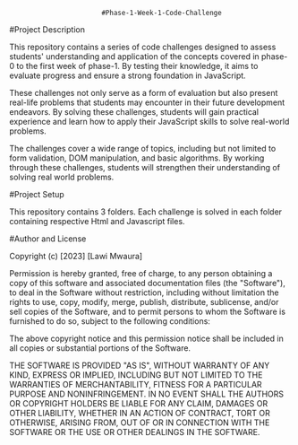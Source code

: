                            #Phase-1-Week-1-Code-Challenge

#Project Description

This repository contains a series of code challenges designed to assess students' understanding and application of the concepts covered in phase-0 to the first week of phase-1. By testing their knowledge, it aims to evaluate progress and ensure a strong foundation in JavaScript.

These challenges not only serve as a form of evaluation but also present real-life problems that students may encounter in their future development endeavors. By solving these challenges, students will gain practical experience and learn how to apply their JavaScript skills to solve real-world problems.

The challenges cover a wide range of topics, including but not limited to form validation, DOM manipulation, and basic algorithms. By working through these challenges, students will strengthen their understanding of solving real world problems.


#Project Setup

This repository contains 3 folders. Each challenge is solved in each folder containing respective Html and Javascript files.

#Author and License

Copyright (c) [2023] [Lawi Mwaura]

Permission is hereby granted, free of charge, to any person obtaining a copy of this software and associated documentation files (the "Software"), to deal in the Software without restriction, including without limitation the rights to use, copy, modify, merge, publish, distribute, sublicense, and/or sell copies of the Software, and to permit persons to whom the Software is furnished to do so, subject to the following conditions:

The above copyright notice and this permission notice shall be included in all copies or substantial portions of the Software.

THE SOFTWARE IS PROVIDED "AS IS", WITHOUT WARRANTY OF ANY KIND, EXPRESS OR IMPLIED, INCLUDING BUT NOT LIMITED TO THE WARRANTIES OF MERCHANTABILITY, FITNESS FOR A PARTICULAR PURPOSE AND NONINFRINGEMENT. IN NO EVENT SHALL THE AUTHORS OR COPYRIGHT HOLDERS BE LIABLE FOR ANY CLAIM, DAMAGES OR OTHER LIABILITY, WHETHER IN AN ACTION OF CONTRACT, TORT OR OTHERWISE, ARISING FROM, OUT OF OR IN CONNECTION WITH THE SOFTWARE OR THE USE OR OTHER DEALINGS IN THE SOFTWARE.







             
